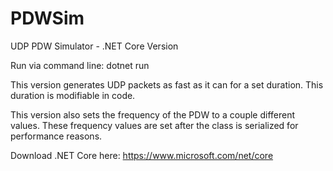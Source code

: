 # PDWSim
UDP PDW Simulator - .NET Core Version 

Run via command line: dotnet run

This version generates UDP packets as fast as it can for a set duration.  This duration is modifiable in code.  

This version also sets the frequency of the PDW to a couple different values.  These frequency values are set after the class is serialized for performance reasons.  

Download .NET Core here:  https://www.microsoft.com/net/core
